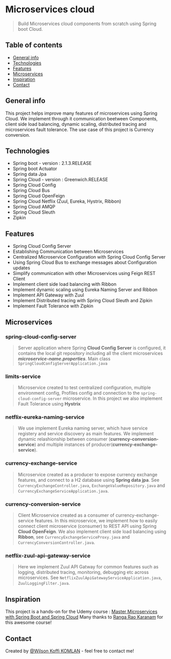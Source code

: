 # Microservices cloud
> Build Microservices cloud components from scratch using Spring boot Cloud.

## Table of contents
* [General info](#general-info)
* [Technologies](#technologies)
* [Features](#features)
* [Microservices](#microservices)
* [Inspiration](#inspiration)
* [Contact](#contact)

## General info
This project helps improve many features of microservices using Spring Cloud. We implement through it communication beetween Components, client side load balancing, dynamic scaling, distributed tracing and microservices fault tolerance.
The use case of this project is Currency conversion.

## Technologies
* Spring boot - version : 2.1.3.RELEASE
* Spring boot Actuator
* Spring data Jpa
* Spring Cloud - version : Greenwich.RELEASE
* Spring Cloud Config
* Spring Cloud Bus
* Spring Cloud OpenFeign
* Spring Cloud Netflix (Zuul, Eureka, Hystrix, Ribbon)
* Spring Cloud AMQP
* Spring Cloud Sleuth
* Zipkin

## Features
* Spring Cloud Config Server
* Establishing Communication between Microservices
* Centralized Microservice Configuration with Spring Cloud Config Server
* Using Spring Cloud Bus to exchange messages about Configuration updates
* Simplify communication with other Microservices using Feign REST Client
* Implement client side load balancing with Ribbon
* Implement dynamic scaling using Eureka Naming Server and Ribbon
* Implement API Gateway with Zuul
* Implement Distributed tracing with Spring Cloud Sleuth and Zipkin
* Implement Fault Tolerance with Zipkin

## Microservices
### spring-cloud-config-server
> Server application where Spring **Cloud Config Server** is configured, it contains the local git repository including all the client microservices ***microservice-name.properties***. Main class `SpringCloudConfigServerApplication.java`

### limits-service
> Microservice created to test centralized configuration, multiple environment config, Profiles config and connection to the `spring-cloud-config-server` microservice. In this project we also implement Fault Tolerance using **Hystrix**

### netflix-eureka-naming-service
> We use implement Eureka naming server, which have service registery and service discovery as main features. We implement dynamic relashionship between consumer (**currency-conversion-service**) and multiple instances of producer(**currency-exchange-service**).

### currency-exchange-service
> Microservice created as a producer to expose currency exchange features, and connect to a H2 database using **Spring data jpa**. See `CurrencyExchangeController.java`, `ExchangeValueRepository.java` and `CurrencyExchangeServiceApplication.java`.

### currency-conversion-service
> Client Microservice created as a consumer of currency-exchange-service features. In this microservice, we implement how to easily connect client microservice (consumer) to REST API using Spring **Cloud OpenFeign**. We also implement client side load balancing using **Ribbon**, see `CurrencyExchangeServiceProxy.java` and `CurrencyConversionController.java`.

### netflix-zuul-api-gateway-service
> Here we implement Zuul API Gatway for common features such as logging, distributed tracing, monitoring, debugging etc across microservices. See `NetflixZuulApiGatewayServiceApplication.java`, `ZuulLoggingFilter.java`.

## Inspiration
This project is a hands-on for the Udemy course : [Master Microservices with Spring Boot and Spring Cloud](https://www.udemy.com/course/microservices-with-spring-boot-and-spring-cloud)
Many thanks to [Ranga Rao Karanam](https://www.linkedin.com/in/rangakaranam/) for this awesome course!

## Contact
Created by [@Wilson Koffi KOMLAN](https://www.linkedin.com/in/wilkom2009/) - feel free to contact me!
